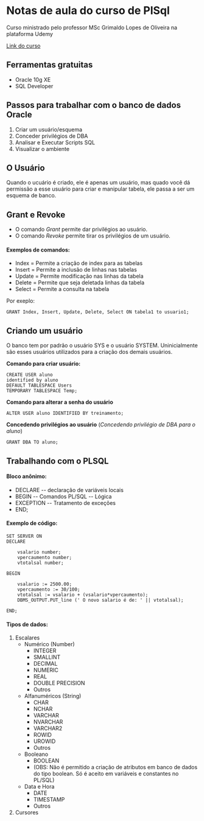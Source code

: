 # Notas de aula do curso de PlSql

Curso ministrado pelo professor MSc Grimaldo Lopes de Oliveira na plataforma Udemy

[Link do curso](https://www.udemy.com/course/como-aprender-plsql-em-tempo-recorde-praticofacil)

## Ferramentas gratuitas

- Oracle 10g XE
- SQL Developer

## Passos para trabalhar com o banco de dados Oracle

1. Criar um usuário/esquema
2. Conceder privilégios de DBA
3. Analisar e Executar Scripts SQL
4. Visualizar o ambiente

## O Usuário

Quando o ucuário é criado, ele é apenas um usuário, mas quado você dá permissão a esse usuário para criar e manipular tabela, ele passa a ser um esquema de banco.

## Grant e Revoke

- O comando *Grant* permite dar privilégios ao usuário.
- O comando *Revoke* permite tirar os privilégios de um usuário.

#### Exemplos de comandos:

- Index = Permite a criação de index para as tabelas
- Insert = Permite a inclusão de linhas nas tabelas
- Update = Permite modificação nas linhas da tabela
- Delete = Permite que seja deletada linhas da tabela
- Select = Permite a consulta na tabela

Por exeplo:

```plsql
GRANT Index, Insert, Update, Delete, Select ON tabela1 to usuario1;
```

## Criando um usuário

O banco tem por padrão o usuário SYS e o usuário SYSTEM. Uninicialmente são esses usuários utilizados para a criação dos demais usuários.

**Comando para criar usuário:**

```plsql
CREATE USER aluno
identified by aluno
DEFAULT TABLESPACE Users
TEMPORARY TABLESPACE Temp;
```

**Comando para alterar a senha do usuário**

```plsql
ALTER USER aluno IDENTIFIED BY treinamento;
```

**Concedendo privilégios ao usuário**
(*Concedendo privilégio de DBA para o aluno*)
```plsql
GRANT DBA TO aluno;
```

## Trabalhando com o PLSQL

#### Bloco anônimo:

- DECLARE -- declaração de variáveis locais
- BEGIN -- Comandos PL/SQL -- Lógica
- EXCEPTION -- Tratamento de exceções
- END;

#### Exemplo de código:

```
SET SERVER ON
DECLARE

	vsalario number;
    vpercaumento number;
    vtotalsal number;
    
BEGIN

	vsalario := 2500.00;
    vpercaumento := 30/100;
    vtotalsal := vsalario + (vsalario*vpercaumento);
    DBMS_OUTPUT.PUT_line (' O novo salario é de: ' || vtotalsal);
    
END;
```

#### Tipos de dados:

1. Escalares
	- Numérico (Number)
    	- INTEGER
        - SMALLINT
        - DECIMAL
        - NUMERIC
        - REAL
        - DOUBLE PRECISION
        - Outros
    - Alfanuméricos (String)
    	- CHAR
    	- NCHAR
    	- VARCHAR
    	- NVARCHAR
    	- VARCHAR2
    	- ROWID
    	- UROWID
    	- Outros
    - Booleano
    	- BOOLEAN
    	- (OBS: Não é permitido a criação de atributos em banco de dados do tipo boolean. Só é aceito em variáveis e constantes no PL/SQL)
    - Data e Hora
    	- DATE
    	- TIMESTAMP
    	- Outros
2. Cursores
	